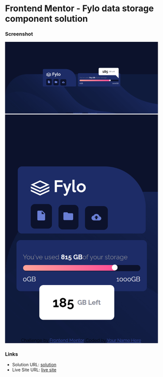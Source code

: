 # Frontend Mentor - Fylo data storage component solution


### Screenshot

![](./design/flyo__desktop__1440.png)
![](./design/flyo__mobile__375px.png)

### Links

- Solution URL: [solution](https://your-solution-url.com)
- Live Site URL: [live site](https://your-live-site-url.com)

